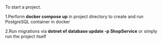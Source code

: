 To start a project.

1.Perform **docker compose up** in project directory to create and run PostgreSQL container in docker

2.Run migrations via **dotnet ef database update -p ShopService** or simply run the project itself 
